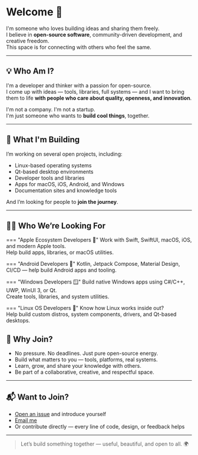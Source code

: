 # Welcome 👋

I'm someone who loves building ideas and sharing them freely.  
I believe in **open-source software**, community-driven development, and creative freedom.  
This space is for connecting with others who feel the same.

---

## 💡 Who Am I?

I'm a developer and thinker with a passion for open-source.  
I come up with ideas — tools, libraries, full systems — and I want to bring them to life **with people who care about quality, openness, and innovation**.

I'm not a company. I'm not a startup.  
I'm just someone who wants to **build cool things**, together.

---

## 🚀 What I'm Building

I’m working on several open projects, including:

- Linux-based operating systems  
- Qt-based desktop environments  
- Developer tools and libraries  
- Apps for macOS, iOS, Android, and Windows  
- Documentation sites and knowledge tools

And I’m looking for people to **join the journey**.

---

## 🧑‍💻 Who We’re Looking For

=== "Apple Ecosystem Developers 🍏"
    Work with Swift, SwiftUI, macOS, iOS, and modern Apple tools.  
    Help build apps, libraries, or macOS utilities.

=== "Android Developers 🤖"
    Kotlin, Jetpack Compose, Material Design, CI/CD — help build Android apps and tooling.

=== "Windows Developers 🪟"
    Build native Windows apps using C#/C++, UWP, WinUI 3, or Qt.  
    Create tools, libraries, and system utilities.

=== "Linux OS Developers 🐧"
    Know how Linux works inside out?  
    Help build custom distros, system components, drivers, and Qt-based desktops.

## 🤝 Why Join?

- No pressure. No deadlines. Just pure open-source energy.
- Build what matters to you — tools, platforms, real systems.
- Learn, grow, and share your knowledge with others.
- Be part of a collaborative, creative, and respectful space.

---

## 📬 Want to Join?

- [Open an issue](https://github.com/Ivan-Bondaruk/.github/issues/new) and introduce yourself
- [Email me](mailto:bonda.ivan22@gmail.com)
- Or contribute directly — every line of code, design, or feedback helps

---

> Let’s build something together — useful, beautiful, and open to all. 🌍